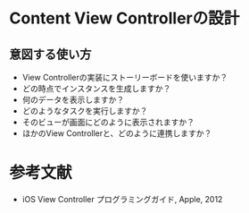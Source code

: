 # Content View Controllerの設計

## 意図する使い方

* View Controllerの実装にストーリーボードを使いますか？
* どの時点でインスタンスを生成しますか？
* 何のデータを表示しますか？
* どのようなタスクを実行しますか？
* そのビューが画面にどのように表示されますか？
* ほかのView Controllerと、どのように連携しますか？

# 参考文献
* iOS View Controller プログラミングガイド, Apple, 2012
